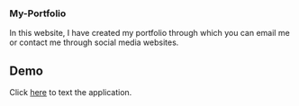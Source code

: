 ### My-Portfolio

In this website, I have created my portfolio through which you can email me or contact me through social media websites.

## Demo

Click [here](https://dupanshu.github.io/my-portfolio/) to text the application.

